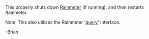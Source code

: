 This properly shuts down [Rainmeter](https://rainmeter.net) (if running), and then restarts Rainmeter.

Note: This also utilizes the Rainmeter '[query](https://docs.rainmeter.net/developers/#SendMessage)' interface.

-Brian
